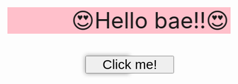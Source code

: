 <!DOCTYPE html>
<html lang="en">
<head>
    <meta charset="UTF-8">
    <meta http-equiv="X-UA-Compatible" content="IE=edge">
    <meta name="viewport" content="width=device-width, initial-scale=1.0">
    <title>JS</title>
</head>
<script>
    function bam(){
        document.getElementById("click").style.display = "none";
        document.getElementById("love").style.display = "block";
    }
</script>
<style>
    .love{
        color: purple;
        display: none;
        font-size: 50px;
        margin-top: 50px;
        margin-left: 15%;
    }
    
    .body{
        margin: auto;
        margin-top: 200px;
         width: 600px;
         height: 300px;
        box-shadow: rgba(0, 0, 0, 0.4) 0px 0px 10px;
        /* background-image: url(https://scontent.fvca1-3.fna.fbcdn.net/v/t39.30808-6/p843x403/273584213_4592038424386947_6541855128446097781_n.jpg?_nc_cat=1&ccb=1-5&_nc_sid=730e14&_nc_ohc=GA0SaWg0DrIAX_z7Tc7&_nc_ht=scontent.fvca1-3.fna&oh=00_AT9SzAS6XGHoSx9iE4Ju6U9AgAq_6-CIf7DQmxCGve2sVA&oe=6207C4CE);      background-size: cover; */
    }
    .click{
        width: 100px;
        box-shadow: rgba(0, 0, 0, 0.4) 0px 0px 10px;
        margin-top: 50px;
        margin-left: 35%;
    }
    button:hover{
        color: black;
        background-color: red;
    }
</style>
<body >
    <div class="body">
        <marquee width="100%" behavior="alternate" bgcolor="pink" style="font-size: 50px;">  
            😍Hello bae!!😍
        </marquee>
        <div id="click" class="click"><button onclick="bam()" style="font-size: 30px;width: 200px;">Click me!</button></div>
        <div id="love" class="love">I Love You!😍❤❤🤣</div>
    </div>
</body>
</html>
